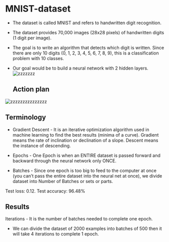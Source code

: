 # MNIST-dataset

* The dataset is called MNIST and refers to handwritten digit recognition. 
* The dataset provides 70,000 images (28x28 pixels) of handwritten digits (1 digit per image).
* The goal is to write an algorithm that detects which digit is written. Since there are only 10 digits (0, 1, 2, 3, 4, 5, 6, 7, 8, 9), this is a classification problem with 10 classes.
* Our goal would be to build a neural network with 2 hidden layers.
![zzzzzzz](https://github.com/ArpitaSatsangi/MNIST-dataset/assets/107709451/80395b6c-7676-46f0-bd2f-645d2f0d5a71)


  ## Action plan
![zzzzzzzzzzzzzzz](https://github.com/ArpitaSatsangi/MNIST-dataset/assets/107709451/e9e7051e-9a76-4b23-beef-a876e2437dbc)


  ## Terminology

  * Gradient Descent - It is an iterative optimization algorithm used in machine learning to find the best results (minima of a curve).
  Gradient means the rate of inclination or declination of a slope.
Descent means the instance of descending.

  * Epochs - One Epoch is when an ENTIRE dataset is passed forward and backward through the neural network only ONCE.

  * Batches - Since one epoch is too big to feed to the computer at once (you can’t pass the entire dataset into the neural net at once), we divide dataset into Number of Batches or sets or parts.

Test loss: 0.12. Test accuracy: 96.48%


  ## Results
Iterations - It is the number of batches needed to complete one epoch.


* We can divide the dataset of 2000 examples into batches of 500 then it will take 4 iterations to complete 1 epoch.


  
